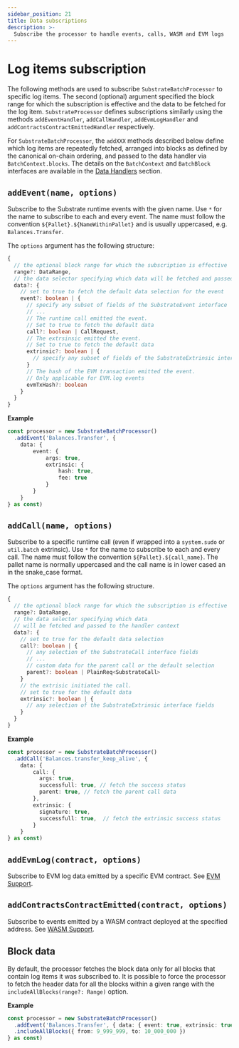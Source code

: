 ```yaml
---
sidebar_position: 21
title: Data subscriptions
description: >-
  Subscribe the processor to handle events, calls, WASM and EVM logs
---
```


# Log items subscription

The following methods are used to subscribe `SubstrateBatchProcessor` to specific log items. The second (optional) argument specified the block range for which the subscription is effective and the data to be fetched for the log item. `SubstrateProcessor` defines subscriptions similarly using the methods `addEventHandler`, `addCallHandler`, `addEvmLogHandler` and `addContractsContractEmittedHandler` respectively.

For `SubstrateBatchProcessor`, the `addXXX` methods described below define which log items are repeatedly fetched, arranged into blocks as defined by the canonical on-chain ordering, and passed to the data handler via `BatchContext.blocks`. The details on the `BatchContext` and `BatchBlock` interfaces are available in the [Data Handlers](./data-handlers) section.

## `addEvent(name, options)`

Subscribe to the Substrate runtime events with the given name. Use `*` for the name to subscribe to each and every event. The name must follow the convention `${Pallet}.${NameWithinPallet}` and is usually uppercased, e.g. `Balances.Transfer`.

The `options` argument has the following structure:
```ts
{
  // the optional block range for which the subscription is effective
  range?: DataRange, 
  // the data selector specifying which data will be fetched and passed to the handler context
  data?: {  
    // set to true to fetch the default data selection for the event  
    event?: boolean | {
      // specify any subset of fields of the SubstrateEvent interface
      // ...
      // The runtime call emitted the event. 
      // Set to true to fetch the default data
      call?: boolean | CallRequest, 
      // The extrsinsic emitted the event. 
      // Set to true to fetch the default data 
      extrinsic?: boolean | { 
        // specify any subset of fields of the SubstrateExtrinsic interface 
      }
      // The hash of the EVM transaction emitted the event. 
      // Only applicable for EVM.log events
      evmTxHash?: boolean 
    }
  } 
}
```

**Example**
```ts
const processor = new SubstrateBatchProcessor()
  .addEvent('Balances.Transfer', {
    data: {
        event: {
            args: true,
            extrinsic: {
                hash: true,
                fee: true
            }
        }
    }
} as const)
```

## `addCall(name, options)`

Subscribe to a specific runtime call (even if wrapped into a `system.sudo` or `util.batch` extrinsic). Use `*` for the name to subscribe to each and every call. The name must follow the convention `${Pallet}.${call_name}`. The pallet name is normally uppercased and the call name is in lower cased an in the snake_case format. 

The `options` argument has the following structure.
```ts
{   
  // the optional block range for which the subscription is effective
  range?: DataRange,
  // the data selector specifying which data 
  // will be fetched and passed to the handler context 
  data?: {  
    // set to true for the default data selection
    call?: boolean | { 
      // any selection of the SubstrateCall interface fields 
      // ...
      // custom data for the parent call or the default selection
      parent?: boolean | PlainReq<SubstrateCall>  
    }
    // the extrisic initiated the call. 
    // set to true for the default data
    extrinsic?: boolean | { 
      // any selection of the SubstrateExtrinsic interface fields
    }
  } 
}
```
**Example**
```ts
const processor = new SubstrateBatchProcessor()
  .addCall('Balances.transfer_keep_alive', {
    data: {
        call: {
          args: true,
          successfull: true, // fetch the success status
          parent: true, // fetch the parent call data
        },
        extrinsic: {
          signature: true,
          successfull: true,  // fetch the extrinsic success status
        }
    }
} as const)
```

## `addEvmLog(contract, options)`

Subscribe to EVM log data emitted by a specific EVM contract. See [EVM Support](./evm-support).

## `addContractsContractEmitted(contract, options)`

Subscribe to events emitted by a WASM contract deployed at the specified address. See [WASM Support](./wasm-support).

## Block data

By default, the processor fetches the block data only for all blocks that contain log items it was subscribed to. It is possible to force the processor to fetch the header data for all the blocks within a given range with the `includeAllBlocks(range?: Range)` option.

**Example**
```ts
const processor = new SubstrateBatchProcessor()
  .addEvent('Balances.Transfer', { data: { event: true, extrinsic: true }})
  .includeAllBlocks({ from: 9_999_999, to: 10_000_000 })
} as const)
```
